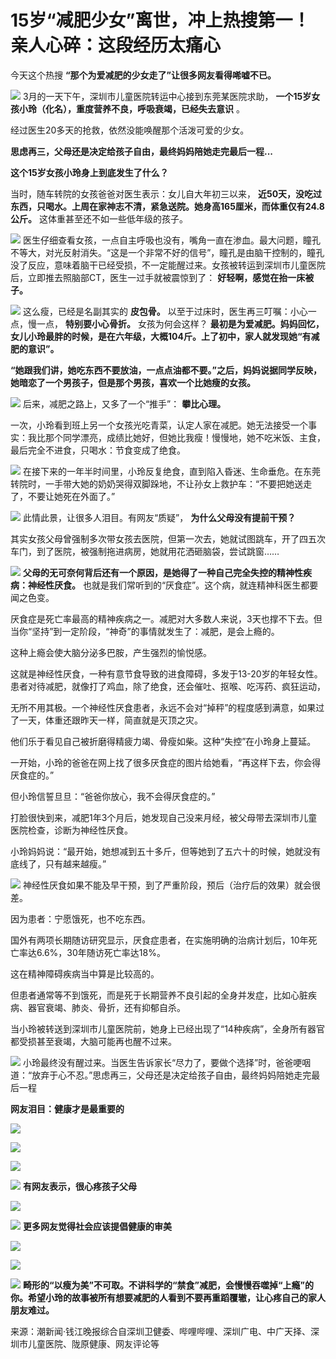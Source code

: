 # 15岁“减肥少女”离世，冲上热搜第一！亲人心碎：这段经历太痛心

今天这个热搜 **“那个为爱减肥的少女走了”让很多网友看得唏嘘不已。**

![](https://inews.gtimg.com/om_bt/OxF0SrTN-_J_XLLTFhFz_Hd3zYzr0IK5Evx6m1HZXROSYAA/1000)
3月的一天下午，深圳市儿童医院转运中心接到东莞某医院求助， **一个15岁女孩小玲（化名），重度营养不良，呼吸衰竭，已经失去意识** 。

经过医生20多天的抢救，依然没能唤醒那个活泼可爱的少女。

**思虑再三，父母还是决定给孩子自由，最终妈妈陪她走完最后一程...**

**这个15岁女孩小玲身上到底发生了什么？**

当时，随车转院的女孩爸爸对医生表示：女儿自大年初三以来，
**近50天，没吃过东西，只喝水。上周在家神志不清，紧急送院。她身高165厘米，而体重仅有24.8公斤。** 这体重甚至还不如一些低年级的孩子。

![](https://inews.gtimg.com/om_bt/GmeukjoefYxKF_v4_XErZFuQfYkmDcKVl6jORDcVIy6aMAA/0)
医生仔细查看女孩，一点自主呼吸也没有，嘴角一直在渗血。最大问题，瞳孔不等大，对光反射消失。“这是一个非常不好的信号”，瞳孔是由脑干控制的，瞳孔没了反应，意味着脑干已经受损，不一定能醒过来。女孩被转运到深圳市儿童医院后，立即推去照脑部CT，医生一过手就被震惊到了：
**好轻啊，感觉在抬一床被子。**

![](https://inews.gtimg.com/om_bt/GAZH41RG3QxTCbhuBuW2r3lOaDb7Wv5TQEKyqXtZUjowQAA/0)
这么瘦，已经是名副其实的 **皮包骨。** 以至于过床时，医生再三叮嘱：小心一点，慢一点， **特别要小心骨折。** 女孩为何会这样？
**最初是为爱减肥。妈妈回忆，女儿小玲最胖的时候，是在六年级，大概104斤。上了初中，家人就发现她“有减肥的意识”。**

**“她跟我们讲，她吃东西不要放油，一点点油都不要。”之后，妈妈说据同学反映，她暗恋了一个男孩子，但是那个男孩，喜欢一个比她瘦的女孩。**

![](https://inews.gtimg.com/om_bt/OQ-xvICub5dt4aRB3fwFf2shnzjQpkJUK6a_kf4XYgWKoAA/1000)
后来，减肥之路上，又多了一个“推手”： **攀比心理。**

一次，小玲看到班上另一个女孩光吃青菜，认定人家在减肥。她无法接受一个事实：我比那个同学漂亮，成绩比她好，但她比我瘦！慢慢地，她不吃米饭、主食，最后完全不进食，只喝水：节食变成了绝食。

![](https://inews.gtimg.com/om_bt/OJPBUxOLXybx8Mq5Y7aYjnTohEIdvA9L1fcj_rs5BAofYAA/1000)
在接下来的一年半时间里，小玲反复绝食，直到陷入昏迷、生命垂危。在东莞转院时，一手带大她的奶奶哭得双脚跺地，不让孙女上救护车：“不要把她送走了，不要让她死在外面了。”

![](https://inews.gtimg.com/om_bt/OArlnEQ_8MtD_9TgQDXbC_XoYdhhacQqEPczIV2Ze2RYAAA/1000)
此情此景，让很多人泪目。有网友“质疑”， **为什么父母没有提前干预？**

其实女孩父母曾强制多次带女孩去医院，但第一次去，她就试图跳车，开了四五次车门，到了医院，被强制拖进病房，她就用花洒砸脑袋，尝试跳窗……

![](https://inews.gtimg.com/om_bt/GbnpYdTPMrOOakEXtnL_IGyAKjJi596-GPHz5pwiyDaGMAA/0)
**父母的无可奈何背后还有一个原因，是她得了一种自己完全失控的精神性疾病：神经性厌食。**
也就是我们常听到的“厌食症”。这个病，就连精神科医生都要闻之色变。

厌食症是死亡率最高的精神疾病之一。减肥对大多数人来说，3天也撑不下去。但当你“坚持”到一定阶段，“神奇”的事情就发生了：减肥，是会上瘾的。

这种上瘾会使大脑分泌多巴胺，产生强烈的愉悦感。

这就是神经性厌食，一种有意节食导致的进食障碍，多发于13-20岁的年轻女性。患者对待减肥，就像打了鸡血，除了绝食，还会催吐、抠喉、吃泻药、疯狂运动，

无所不用其极。一个神经性厌食患者，永远不会对“掉秤”的程度感到满意，如果过了一天，体重还跟昨天一样，简直就是灭顶之灾。

他们乐于看见自己被折磨得精疲力竭、骨瘦如柴。这种“失控”在小玲身上蔓延。

一开始，小玲的爸爸在网上找了很多厌食症的图片给她看，“再这样下去，你会得厌食症的。”

但小玲信誓旦旦：“爸爸你放心，我不会得厌食症的。”

打脸很快到来，减肥1年3个月后，她发现自己没来月经，被父母带去深圳市儿童医院检查，诊断为神经性厌食。

小玲妈妈说：“最开始，她想减到五十多斤，但等她到了五六十的时候，她就没有底线了，只有越来越瘦。”

![](https://inews.gtimg.com/om_bt/OAMHDi6RVXNhbvzzJTvIRdURpY147cW-YTWelme6gBnToAA/1000)
神经性厌食如果不能及早干预，到了严重阶段，预后（治疗后的效果）就会很差。

因为患者：宁愿饿死，也不吃东西。

国外有两项长期随访研究显示，厌食症患者，在实施明确的治病计划后，10年死亡率达6.6%，30年随访死亡率达18%。

这在精神障碍疾病当中算是比较高的。

但患者通常等不到饿死，而是死于长期营养不良引起的全身并发症，比如心脏疾病、器官衰竭、肺炎、骨折，还有抑郁自杀。

当小玲被转送到深圳市儿童医院前，她身上已经出现了“14种疾病”，全身所有器官都受损甚至衰竭，大脑可能再也醒不过来。

![](https://inews.gtimg.com/om_bt/ONWsiKO9o4iKBPb8lCpmC5EFjuc9Vmq4W8UPZ_N5QLPnsAA/1000)
小玲最终没有醒过来。当医生告诉家长“尽力了，要做个选择”时，爸爸哽咽道：“放弃于心不忍。”思虑再三，父母还是决定给孩子自由，最终妈妈陪她走完最后一程

**网友泪目：健康才是最重要的**

![](https://inews.gtimg.com/om_bt/O6E972dRCIaKMhzTZnMZjwv6c94oZMVSqKc1HG-A2spekAA/1000)

![](https://inews.gtimg.com/om_bt/O6-vr5_6bQsKQe5fQBxskHx4uvsR65P3Vr8Flor2R6O3IAA/1000)

![](https://inews.gtimg.com/om_bt/OBUzYxZ_cdk4tySLJRIl5ZI9nw3E9JyXq4EYA_JgGS5uUAA/1000)

![](https://inews.gtimg.com/om_bt/Omw6yaZNvaX6CM4dYDB4_8McT_Wj3t0bW9JqhIgnuqRWAAA/1000)
**有网友表示，很心疼孩子父母**

![](https://inews.gtimg.com/om_bt/ORjorSHG6C94xnqxXWRj1ec7UqAKdniPu-CLW4TpFNgpIAA/1000)

![](https://inews.gtimg.com/om_bt/OO2NY1o39pkPqUIVscpx-vHFtTkl76M4cpLJ409huIeAsAA/1000)
**更多网友觉得社会应该提倡健康的审美**

![](https://inews.gtimg.com/om_bt/OKlZqajP27kkkzYZvG4y5LCg7JEQLn6PVGE5qi8u-FHS0AA/1000)

![](https://inews.gtimg.com/om_bt/O0-RkS7JH7wiPh-Hg8ktxj6zPSNwIQvlbhaI6ln2O4E48AA/1000)

![](https://inews.gtimg.com/om_bt/OYl1iXkiL5QKZWr2VOXLDcVM1N5IrG_is28yxv6ARwQ0MAA/1000)
**畸形的“以瘦为美”不可取。不讲科学的“禁食”减肥，会慢慢吞噬掉“上瘾”的你。希望小玲的故事被所有想要减肥的人看到不要再重蹈覆辙，让心疼自己的家人朋友难过。**

来源：潮新闻·钱江晚报综合自深圳卫健委、哔哩哔哩、深圳广电、中广天择、深圳市儿童医院、陇原健康、网友评论等

